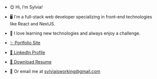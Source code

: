 - 😊 Hi, I’m Sylvia!
- 🖥️ I'm a full-stack web developer specializing in front-end technologies like React and NextJS.
- 💚 I love learning new technologies and always enjoy a challenge.

- [✨ Portfolio Site](https://sylvia-is-working.vercel.app/)
- [🔗 LinkedIn Profile](https://www.linkedin.com/in/sylviaisworking/)
- [📝 Download Resume](https://sylvia-is-working.vercel.app/)
- 📧 Or email me at sylviaisworking@gmail.com

<!---
Sammael001/Sammael001 is a ✨ special ✨ repository because its `README.md` (this file) appears on your GitHub profile.
You can click the Preview link to take a look at your changes.
--->
